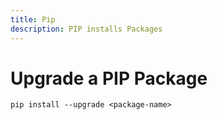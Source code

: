 ```yaml
---
title: Pip
description: PIP installs Packages
---
```


# Upgrade a PIP Package

```shell
pip install --upgrade <package-name> 
```